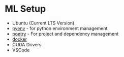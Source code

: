 # ML Setup

- Ubuntu (Current LTS Version)
- [pyenv](https://github.com/pyenv/pyenv) - for python environment management
- [poetry](https://python-poetry.org/) - For project and dependency management
- [docker](https://docs.docker.com/engine/install/ubuntu/)
-  CUDA Drivers
-  VSCode
